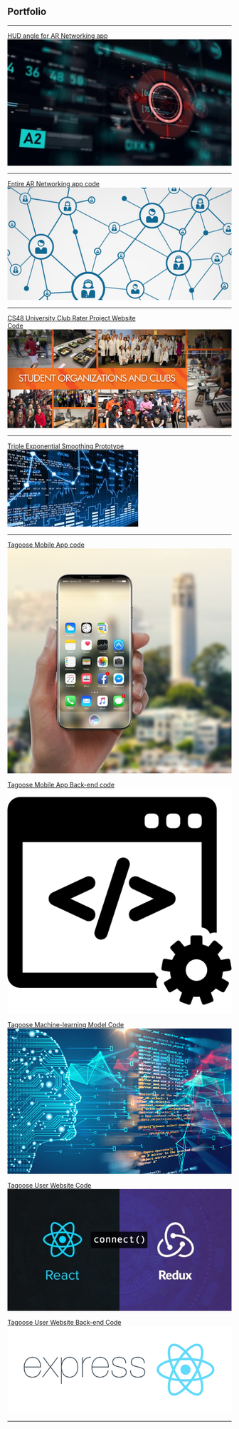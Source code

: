 ## Portfolio

---


[HUD angle for AR Networking app](https://github.com/justintjoa/HUDtrackercode)
<img src="images/HUD.jpg?raw=true"/>

---
[Entire AR Networking app code](https://github.com/ghesebull/sbhacks-2019-project)
<img src="images/networking.jpg?raw=true"/>

---
[CS48 University Club Rater Project Website](https://clubselector-2394a.firebaseapp.com)<br>
[Code](https://github.com/NathanWoo/CS48.git)
<img src="images/clubs.jpg?raw=true"/>

---

[Triple Exponential Smoothing Prototype](https://github.com/justintjoa/Cloud-ML-Model-.git)
<img src="images/predict.jpg?raw=true"/>

---
[Tagoose Mobile App code](https://github.com/TagooseCode/MobileEnd.git)
<img src="images/mobilepic.jpg?raw=true"/>

[Tagoose Mobile App Back-end code](https://github.com/TagooseCode/BackEnd.git)
<img src="images/backend.png?raw=true"/>

[Tagoose Machine-learning Model Code](https://github.com/TagooseCode/Machine-Learning-End.git)
<img src="images/Machine-learning.jpg?raw=true"/>

[Tagoose User Website Code](https://github.com/TagooseCode/Website.git)
<img src="images/website.jpg?raw=true"/>

[Tagoose User Website Back-end Code](https://github.com/TagooseCode/Website-backend.git)
<img src="images/webbackend.png?raw=true"/>




---

